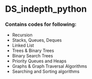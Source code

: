 # DS_indepth_python

### Contains codes for following: ###

* Recursion
* Stacks, Queues, Deques
* Linked List
* Trees & Binary Trees
* Binary Search Trees
* Priority Queues and Heaps
* Graphs & Graph Traversal Algorithms
* Searching and Sorting algorithms
